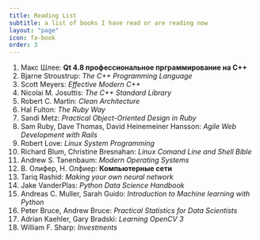 ```yaml
---
title: Reading List
subtitle: a list of books I have read or are reading now
layout: "page"
icon: fa-book
order: 3
---
```


1. Макс Шлее: __Qt 4.8 профессиональное прграммирование на C++__
<i class="far fa-check-circle"></i>
1. Bjarne Stroustrup: *The C++ Programming Language*
<i class="far fa-check-circle"></i>
1. Scott Meyers: *Effective Modern C++*
<i class="far fa-check-circle"></i>
1. Nicolai M. Josuttis: *The C++ Standard Library*
<i class="far fa-circle"></i>
1. Robert C. Martin: *Clean Architecture*
<i class="far fa-circle"></i>
1. Hal Fulton: *The Ruby Way*
<i class="far fa-check-circle"></i>
1. Sandi Metz: *Practical Object-Oriented Design in Ruby*
<i class="far fa-check-circle"></i>
1. Sam Ruby, Dave Thomas, David Heinemeiner Hansson: *Agile Web Development with Rails*
<i class="far fa-check-circle"></i>
1. Robert Love: *Linux System Programming*
<i class="far fa-check-circle"></i>
1. Richard Blum, Christine Bresnahan: *Linux Comand Line and Shell Bible*
<i class="far fa-circle"></i>
1. Andrew S. Tanenbaum: *Modern Operating Systems*
<i class="far fa-circle"></i>
1. В. Олифер, Н. Олфиер: __Компьютерные сети__
<i class="far fa-circle"></i>
1. Tariq Rashid: *Making your own neural network*
<i class="far fa-check-circle"></i>
1. Jake VanderPlas: *Python Data Science Handbook*
<i class="far fa-circle"></i>
1. Andreas C. Muller, Sarah Guido: *Introduction to Machine learning with Python*
<i class="far fa-circle"></i>
1. Peter Bruce, Andrew Bruce: *Practical Statistics for Data Scientists*
<i class="far fa-circle"></i>
1. Adrian Kaehler, Gary Bradski: *Learning OpenCV 3*
<i class="far fa-circle"></i>
1. William F. Sharp: *Investments*
<i class="far fa-circle"></i>

